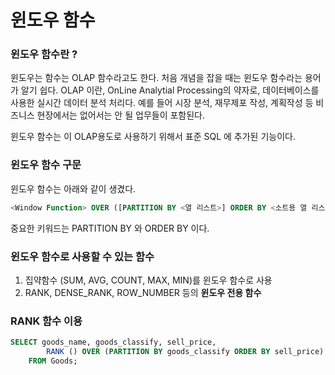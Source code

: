 <!-- TITLE: 윈도우 함수 -->
<!-- SUBTITLE: A quick summary of 윈도우 함수 -->

# 윈도우 함수

### 윈도우 함수란 ?

윈도우는 함수는 OLAP 함수라고도 한다. 처음 개념을 잡을 때는 윈도우 함수라는 용어가 알기 쉽다.
OLAP 이란, OnLine Analytial Processing의 약자로, 데이터베이스를 사용한 실시간 데이터 분석 처리다. 
예를 들어 시장 분석, 재무제포 작성, 계획작성 등 비즈니스 현장에서는 없어서는 안 될 업무들이 포함된다.

윈도우 함수는 이 OLAP용도로 사용하기 위해서 표준 SQL 에 추가된 기능이다.


### 윈도우 함수 구문

윈도우 함수는 아래와 같이 생겼다.


```sql
<Window Function> OVER ([PARTITION BY <열 리스트>] ORDER BY <소트용 열 리스트>)
```

중요한 키워드는 PARTITION BY 와 ORDER BY 이다.


### 윈도우 함수로 사용할 수 있는 함수

1. 집약함수 (SUM, AVG, COUNT, MAX, MIN)를 윈도우 함수로 사용
2. RANK, DENSE_RANK, ROW_NUMBER 등의 **윈도우 전용 함수**


### RANK 함수 이용


```sql
SELECT goods_name, goods_classify, sell_price,
		RANK () OVER (PARTITION BY goods_classify ORDER BY sell_price) AS ranking
	FROM Goods;
```